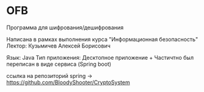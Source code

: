 # OFB
Программа для шифрования/дешифрования

Написана в рамках выполнения курса "Информационная безопасность"
Лектор: Кузьмичев Алексей Борисович

Язык: Java
Тип приложения: Десктопное приложение + Частичтно был переписан в виде сервиса (Spring boot)

ссылка на репозиторий spring -> https://github.com/BloodyShooter/CryptoSystem
